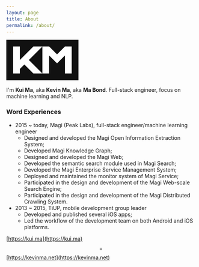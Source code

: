 ```yaml
---
layout: page
title: About
permalink: /about/
---
```

![KMLogo](/images/pages/KMLogo.svg)

I'm **Kui Ma**, aka **Kevin Ma**, aka **Ma Bond**. Full-stack engineer, focus on machine learning and NLP.

### Word Experiences

- 2015 ~ today, Magi (Peak Labs), full-stack engineer/machine learning engineer
    - Designed and developed the Magi Open Information Extraction System;
    - Developed Magi Knowledge Graph;
    - Designed and developed the Magi Web;
    - Developed the semantic search module used in Magi Search;
    - Developed the Magi Enterprise Service Management System;
    - Deployed and maintained the monitor system of Magi Service;
    - Participated in the design and development of the Magi Web-scale Search
Engine;
    - Participated in the design and development of the Magi Distributed Crawling
System.
- 2013 ~ 2015, TiUP, mobile development group leader
    - Developed and published several iOS apps;
    - Led the workflow of the development team on both Android and iOS platforms.

[https://kui.ma](https://kui.ma) $$ = $$ [https://kevinma.net](https://kevinma.net)
